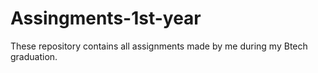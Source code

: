 # Assingments-1st-year
These repository contains all  assignments made by me during my Btech graduation.
